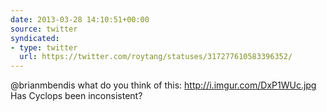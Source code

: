 ```yaml
---
date: 2013-03-28 14:10:51+00:00
source: twitter
syndicated:
- type: twitter
  url: https://twitter.com/roytang/statuses/317277610583396352/
---
```


@brianmbendis what do you think of this: http://i.imgur.com/DxP1WUc.jpg Has Cyclops been inconsistent?